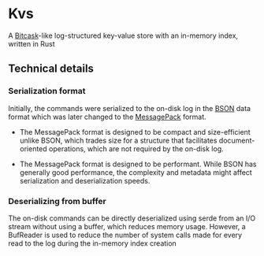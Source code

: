 # Kvs

A [Bitcask](https://github.com/basho/bitcask/blob/develop/doc/bitcask-intro.pdf)-like
log-structured key-value store with an in-memory index, written in Rust

## Technical details

### Serialization format

Initially, the commands were serialized to the on-disk log in the [BSON](https://bsonspec.org)
data format which was later changed to the [MessagePack](https://msgpack.org) format.

- The MessagePack format is designed to be compact and size-efficient unlike BSON,
  which trades size for a structure that facilitates document-oriented operations,
  which are not required by the on-disk log.

- The MessagePack format is designed to be performant. While BSON has generally
  good performance, the complexity and metadata might affect serialization and
  deserialization speeds.

### Deserializing from buffer

The on-disk commands can be directly deserialized using serde from an I/O
stream without using a buffer, which reduces memory usage.
However, a BufReader is used to reduce the number of system calls made for every
read to the log during the in-memory index creation
